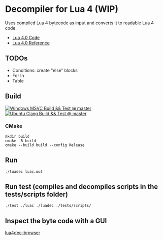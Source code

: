 # Decompiler for Lua 4 (WIP)

Uses compiled Lua 4 bytecode as input and converts it to readable Lua 4 code.

- [Lua 4.0 Code](https://www.lua.org/source/4.0)
- [Lua 4.0 Reference](https://www.lua.org/manual/4.0)


## TODOs

- Conditions: create "else" blocks
- For In
- Table


## Build

[![Windows MSVC Build && Test @ master](https://github.com/styinx/lua4dec/actions/workflows/build-windows-msvc.yml/badge.svg?branch=master)](https://github.com/styinx/lua4dec/actions/workflows/build-windows-msvc.yml)
[![Ubuntu Clang Build && Test @ master](https://github.com/styinx/lua4dec/actions/workflows/build-ubuntu-clang.yml/badge.svg?branch=master)](https://github.com/styinx/lua4dec/actions/workflows/build-ubuntu-clang.yml)


### CMake

```
mkdir build
cmake -B build
cmake --build build --config Release
```


## Run

```
./luadec luac.out
```


## Run test (compiles and decompiles scripts in the tests/scripts folder)

```
./test ./luac ./luadec ./tests/scripts/
```

## Inspect the byte code with a GUI

[lua4dec-browser](https://github.com/styinx/lua4dec-browser)


